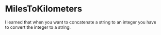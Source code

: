 # MilesToKilometers
I learned that when you want to concatenate a string to an integer you have to convert the integer to a string.
